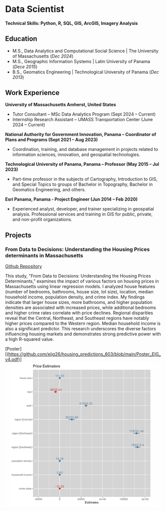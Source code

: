# Data Scientist

#### Technical Skills: Python, R, SQL, GIS, ArcGIS, Imagery Analysis

## Education
- M.S., Data Analytics and Computational Social Science | The University of Massachusetts (_Dec 2024_)								       		
- M.S., Geographic Information Systems | Latin University of Panama (_Dece 2015_)	 			        		
- B.S., Geomatics Engineering | Technological University of Panama (_Dec 2013_)



## Work Experience
**University of Massachusetts Amherst, United States**
- Tutor Consultant – MSc Data Analytics Program (Sept 2024 – Current)
- Internship Research Assistant – UMASS Transportation Center (June 2024 – Current)

**National Authority for Government Innovation, Panama – Coordinator of Plans and Programs (Sept 2021 – Aug 2023)**						     
- Coordination, training, and database management in projects related to information sciences, innovation, and geospatial technologies.

**Technological University of Panama, Panama – Professor (May 2015 – Jul 2023)**
- Part-time professor in the subjects of Cartography, Introduction to GIS, and Special Topics to groups of Bachelor in Topography, Bachelor in Geomatics Engineering, and others. 

**Esri Panama, Panama - Project Engineer (Jun 2014 – Feb 2020)**
- Experienced analyst, developer, and trainer specializing in geospatial analysis. Professional services and training in GIS for public, private, and non-profit organizations.


## Projects
### From Data to Decisions: Understanding the Housing Prices determinants in Massachusetts
[Github Repository]([https://github.com/eiig26/housing_predictions_603])

This study, "From Data to Decisions: Understanding the Housing Prices Determinants," examines the impact of various factors on housing prices in Massachusetts using linear regression models. I analyzed house features (number of bedrooms, bathrooms, house size, lot size), location, median household income, population density, and crime index. My findings indicate that larger house sizes, more bathrooms, and higher population densities are associated with increased prices, while additional bedrooms and higher crime rates correlate with price declines. Regional disparities reveal that the Central, Northeast, and Southeast regions have notably higher prices compared to the Western region. Median household income is also a significant predictor. This research underscores the diverse factors influencing housing markets and demonstrates strong predictive power with a high R-squared value.

[Poster][(https://github.com/eiig26/housing_predictions_603/blob/main/Poster_EIG_v4.pdf)]
![Poster](/assets/img/graph.png)


